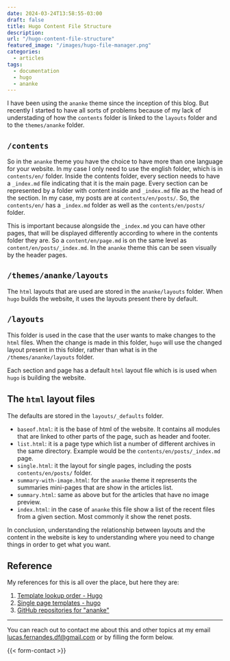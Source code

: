 ```yaml
---
date: 2024-03-24T13:58:55-03:00
draft: false
title: Hugo Content File Structure
description: 
url: "/hugo-content-file-structure"
featured_image: "/images/hugo-file-manager.png"
categories:
  - articles
tags:
  - documentation
  - hugo
  - ananke
---
```


I have been using the `ananke` theme since the inception of this blog. But recently I started to have all sorts of problems because of my lack of understading of how the `contents` folder is linked to the `layouts` folder and to the `themes/ananke` folder.

## `/contents`

So in the `ananke` theme you have the choice to have more than one language for your website. In my case I only need to use the english folder, which is in `contents/en/` folder. Inside the contents folder, every section needs to have a `_index.md` file indicating that it is the main page. Every section can be represented by a folder with content inside and `_index.md` file as the head of the section. In my case, my posts are at `contents/en/posts/`. So, the  `contents/en/` has a `_index.md` folder as well as the `contents/en/posts/` folder. 

This is important because alongside the `_index.md` you can have other pages, that will be displayed differently according to where in the contents folder they are. So a `content/en/page.md` is on the same level as `content/en/posts/_index.md`. In the `ananke` theme this can be seen visually by the header pages.

## `/themes/ananke/layouts`

The `html` layouts that are used are stored in the `ananke/layouts` folder. When `hugo` builds the website, it uses the layouts present there by default.

## `/layouts`

This folder is used in the case that the user wants to make changes to the `html` files. When the change is made in this folder, `hugo` will use the changed layout present in this folder, rather than what is in the `/themes/ananke/layouts` folder.

Each section and page has a default `html` layout file which is is used when `hugo` is building the website.

## The `html` layout files

The defaults are stored in the `layouts/_defaults` folder. 

- `baseof.html`: it is the base of html of the website. It contains all modules that are linked to other parts of the page, such as header and footer.
- `list.html`: it is a page type which list a number of different archives in the same directory. Example would be the `contents/en/posts/_index.md` page.
- `single.html`: it the layout for single pages, including the posts `contents/en/posts/` folder.
- `summary-with-image.html`: for the `ananke` theme it represents the summaries mini-pages that are show in the articles list.
- `summary.html`: same as above but for the articles that have no image preview.
- `index.html`: in the case of `ananke` this file show a list of the recent files from a given section. Most commonly it show the renet posts.

In conclusion, understanding the relationship between layouts and the content in the website is key to understanding where you need to change things in order to get what you want.

## Reference

My references for this is all over the place, but here they are:

1. [Template lookup order - Hugo](https://gohugo.io/templates/lookup-order/)
2. [Single page templates - hugo](https://gohugo.io/templates/single-page-templates/)
3. [GitHub repositories for "ananke"](https://github.com/search?q=ananke&type=repositories)

---
You can reach out to contact me about this and other topics at my email lucas.fernandes.df@gmail.com or by filling the form below.

{{< form-contact >}}
